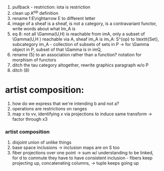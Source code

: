 1. pullback - restriction: iota is restriction 
2. clean up $K^{op}$ definition
3. rename f:E\rightarrow E to different letter
4. image of a sheaf is a sheaf, is not a category, is a contravariant functor, write words about what Im_A is 
5. eq 8:  not all \Gamma(U,H) is reachable from imA, only a subset of \Gamma(U,H ) reachable via A, sheaf im_A is im_A: S^{op} to \textit{Set}, subcategory im_A - collection of subsets of sets in P -> for \Gamma object in P, subset of that \Gamma is in imQ, 
6. rename (5) to an association rather than a function? notation for morphism of functors
7.  ditch the tau category altogether, rewrite graphics paragraph w/o P
8.  ditch (8) 

# artist composition: 
1. how do we express that we're intending b and not a? 
2. operations are restrictions on ranges 
3. map x to vv, identifying x via projections to induce same transform -> factor through x3 
### artist composition
1. disjoint union of unlike things
2. base space inclusions -> inclusion maps are on S too
3. fiber projections over one point -> sum w/ understanding to be linked, for d to commute they have to have consistent inclusion - fibers keep projecting up, concatenating columns, -> tuple keeps going up 